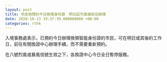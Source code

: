 ```yaml
---
layout: post
title: 市民倘預約今日換領身份證　明日起可直接前往辦理
date: 2020-10-13 19:37:39.000000000 +08:00
categories: rthk
---
```


入境事務處表示，已預約今日辦理換領智能身份證的市民，可在明日或其後的工作日，前往有關換證中心辦理手續，而不需要重新預約。

在八號烈風或暴風信號生效之下，各換證中心今日全日暫停服務。
